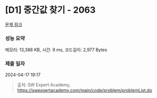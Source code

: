 # [D1] 중간값 찾기 - 2063 

[문제 링크](https://swexpertacademy.com/main/code/problem/problemDetail.do?contestProbId=AV5QPsXKA2UDFAUq) 

### 성능 요약

메모리: 13,388 KB, 시간: 9 ms, 코드길이: 2,977 Bytes

### 제출 일자

2024-04-17 19:17



> 출처: SW Expert Academy, https://swexpertacademy.com/main/code/problem/problemList.do